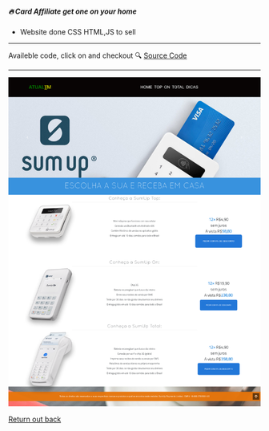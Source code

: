 ##### 🔥 Card Affiliate get one on your home

- Website done CSS HTML,JS to sell 

---

Availeble code, click on and checkout 🔍 [Source Code](https://github.com/devnaelson/devnaelson/tree/main/projects/card-affiliate/code)

---

![View](./card.png)


[Return out back](https://github.com/devnaelson)
